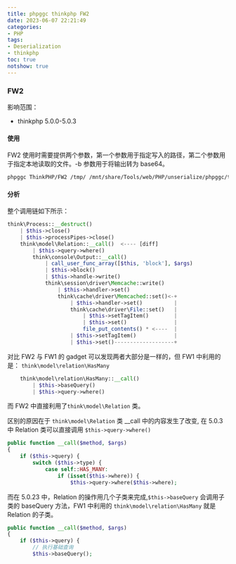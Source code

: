 ```yaml
---
title: phpggc thinkphp FW2
date: 2023-06-07 22:21:49
categories:
- PHP
tags:
- Deserialization
- thinkphp
toc: true
notshow: true
---
```

### FW2
影响范围：
- thinkphp 5.0.0-5.0.3

#### 使用
FW2 使用时需要提供两个参数，第一个参数用于指定写入的路径，第二个参数用于指定本地读取的文件。-b 参数用于将输出转为 base64。

```bash
phpggc ThinkPHP/FW2 /tmp/ /mnt/share/Tools/web/PHP/unserialize/phpggc/test/test.txt -b
```

#### 分析
整个调用链如下所示：

```php
think\Process::__destruct()                                
    | $this->close()                                       
    | $this->processPipes->close()                         
    think\model\Relation::__call()  <---- [diff]                       
        | $this->query->where()                                     
        think\console\Output::__call()                     
            | call_user_func_array([$this, 'block'], $args)
            | $this->block()                               
            | $this->handle->write()                       
            think\session\driver\Memcache::write()         
                | $this->handler->set()                    
                think\cache\driver\Memcached::set()<-+     
                    | $this->handler->set()          |     
                    think\cache\driver\File::set()   |     
                        | $this->setTagItem()        |     
                        | $this->set()               |     
                        file_put_contents() * <----  |     
                    | $this->setTagItem()            |     
                    | $this->set()-------------------+       
```

对比 FW2 与 FW1 的 gadget 可以发现两者大部分是一样的，但 FW1 中利用的是： `think\model\relation\HasMany`
```php
    think\model\relation\HasMany::__call()                         
        | $this->baseQuery()                               
        | $this->query->where()        
```
而 FW2 中直接利用了`think\model\Relation` 类。

区别的原因在于 `think\model\Relation` 类 __call 中的内容发生了改变, 在 5.0.3 中 Relation 类可以直接调用 `$this->query->where()`
```php
public function __call($method, $args)
{
    if ($this->query) {
        switch ($this->type) {
            case self::HAS_MANY:
                if (isset($this->where)) {
                    $this->query->where($this->where);
```
而在 5.0.23 中，Relation 的操作用几个子类来完成,`$this->baseQuery` 会调用子类的 baseQuery 方法，FW1 中利用的 `think\model\relation\HasMany` 就是 Relation 的子类。
```php
public function __call($method, $args)
{
    if ($this->query) {
        // 执行基础查询
        $this->baseQuery();
```
